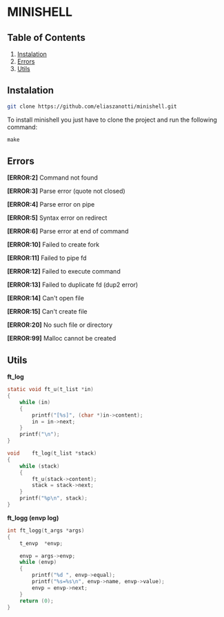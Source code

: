 # MINISHELL

## Table of Contents

1. [Instalation](#instalation)
2. [Errors](#errors)
3. [Utils](#utils)

## Instalation 

```bash
git clone https://github.com/eliaszanotti/minishell.git
```

To install minishell you just have to clone the project and run the following command:

```c
make
```

## Errors

**[ERROR:2]** Command not found

**[ERROR:3]** Parse error (quote not closed)

**[ERROR:4]** Parse error on pipe

**[ERROR:5]** Syntax error on redirect

**[ERROR:6]** Parse error at end of command

**[ERROR:10]** Failed to create fork

**[ERROR:11]** Failed to pipe fd

**[ERROR:12]** Failed to execute command

**[ERROR:13]** Failed to duplicate fd (dup2 error)

**[ERROR:14]** Can't open file

**[ERROR:15]** Can't create file

**[ERROR:20]** No such file or directory

**[ERROR:99]** Malloc cannot be created

## Utils

**ft_log**

```c
static void	ft_u(t_list *in)
{
	while (in)
	{
		printf("[%s]", (char *)in->content);
		in = in->next;
	}
	printf("\n");
}

void	ft_log(t_list *stack)
{
	while (stack)
	{
		ft_u(stack->content);
		stack = stack->next;
	}
	printf("%p\n", stack);
}
```

**ft_logg (envp log)**

```c
int	ft_logg(t_args *args)
{
	t_envp	*envp;

	envp = args->envp;
	while (envp)
	{
		printf("%d ", envp->equal);
		printf("%s=%s\n", envp->name, envp->value);
		envp = envp->next;
	}
	return (0);
}
```
